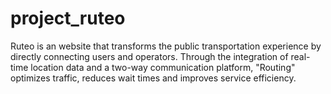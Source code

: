 # project_ruteo
Ruteo is an website that transforms the public transportation experience by directly connecting users and operators. Through the integration of real-time location data and a two-way communication platform, "Routing" optimizes traffic, reduces wait times and improves service efficiency.
